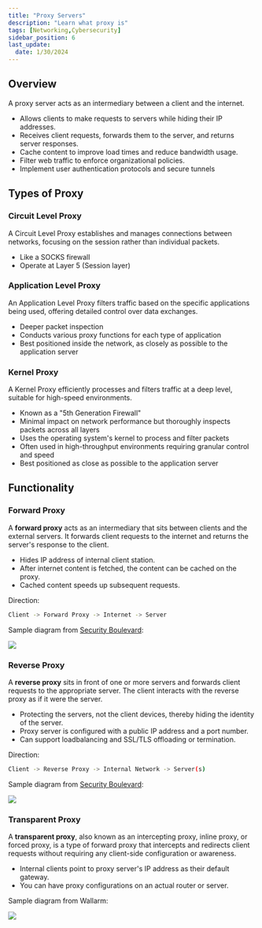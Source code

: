 ```yaml
---
title: "Proxy Servers"
description: "Learn what proxy is"
tags: [Networking,Cybersecurity]
sidebar_position: 6
last_update:
  date: 1/30/2024
---
```



## Overview 

A proxy server acts as an intermediary between a client and the internet.

- Allows clients to make requests to servers while hiding their IP addresses.
- Receives client requests, forwards them to the server, and returns server responses.
- Cache content to improve load times and reduce bandwidth usage.
- Filter web traffic to enforce organizational policies.
- Implement user authentication protocols and secure tunnels

## Types of Proxy

### Circuit Level Proxy

A Circuit Level Proxy establishes and manages connections between networks, focusing on the session rather than individual packets.

  - Like a SOCKS firewall
  - Operate at Layer 5 (Session layer)

### Application Level Proxy

An Application Level Proxy filters traffic based on the specific applications being used, offering detailed control over data exchanges.

  - Deeper packet inspection
  - Conducts various proxy functions for each type of application
  - Best positioned inside the network, as closely as possible to the application server

### Kernel Proxy

A Kernel Proxy efficiently processes and filters traffic at a deep level, suitable for high-speed environments.

  - Known as a "5th Generation Firewall"
  - Minimal impact on network performance but thoroughly inspects packets across all layers
  - Uses the operating system's kernel to process and filter packets
  - Often used in high-throughput environments requiring granular control and speed
  - Best positioned as close as possible to the application server


## Functionality

### Forward Proxy

A **forward proxy** acts as an intermediary that sits between clients and the external servers. It forwards client requests to the internet and returns the server's response to the client.

- Hides IP address of internal client station.
- After internet content is fetched, the content can be cached on the proxy.
- Cached content speeds up subsequent requests.

Direction:

```bash
Client -> Forward Proxy -> Internet -> Server 
```

Sample diagram from [Security Boulevard](https://securityboulevard.com/2023/04/what-is-reverse-proxy-how-does-it-works-and-what-are-its-benefits/):

<div class="img-center">

![](/img/docs/sec+-forward-proxy-diagram.png)


</div>



### Reverse Proxy

A **reverse proxy** sits in front of one or more servers and forwards client requests to the appropriate server. The client interacts with the reverse proxy as if it were the server.

- Protecting the servers, not the client devices, thereby hiding the identity of the server.
- Proxy server is configured with a public IP address and a port number.
- Can support loadbalancing and SSL/TLS offloading or termination.

Direction:

```bash
Client -> Reverse Proxy -> Internal Network -> Server(s) 
```

Sample diagram from [Security Boulevard](https://securityboulevard.com/2023/04/what-is-reverse-proxy-how-does-it-works-and-what-are-its-benefits/):



<div class="img-center">

![](/img/docs/sec+-reverse-proxy-diagram.png)


</div>


### Transparent Proxy

A **transparent proxy**, also known as an intercepting proxy, inline proxy, or forced proxy, is a type of forward proxy that intercepts and redirects client requests without requiring any client-side configuration or awareness. 

- Internal clients point to proxy server's IP address as their default gateway.
- You can have proxy configurations on an actual router or server.

Sample diagram from Wallarm:


<div class="img-center">

![](/img/docs/sec+-transparent-proxy-diagram.png)


</div>
